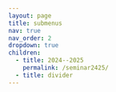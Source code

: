 ```yaml
---
layout: page
title: submenus
nav: true
nav_order: 2
dropdown: true
children:
  - title: 2024--2025
    permalink: /seminar2425/
  - title: divider
---
```

